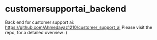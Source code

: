 # customersupportai_backend
Back end for customer support ai: https://github.com/Ahmedayaz1210/customer_support_ai
Please visit the repo, for a detailed overview :)
